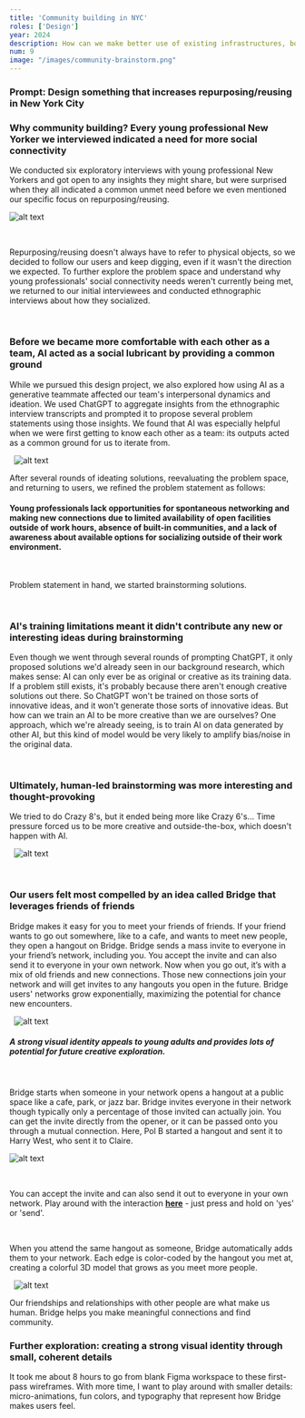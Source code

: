 ```yaml
---
title: 'Community building in NYC'
roles: ['Design']
year: 2024
description: How can we make better use of existing infrastructures, both physical and social, to help young professionals build community? And how does the presence of AI as a teammate affect the design process? An ongoing project for Harry West’s Human-Centered Design and Innovation course.
num: 9
image: "/images/community-brainstorm.png"
---
```


### Prompt: Design something that increases repurposing/reusing in New York City

### Why community building? Every young professional New Yorker we interviewed indicated a need for more social connectivity

We conducted six exploratory interviews with young professional New Yorkers and got open to any insights they might share, but were surprised when they all indicated a common unmet need before we even mentioned our specific focus on repurposing/reusing. 

![alt text](/images/community-quotes.png)

&nbsp;

Repurposing/reusing doesn't always have to refer to physical objects, so we decided to follow our users and keep digging, even if it wasn't the direction we expected. To further explore the problem space and understand why young professionals' social connectivity needs weren't currently being met, we returned to our initial interviewees and conducted ethnographic interviews about how they socialized.

&nbsp;
### Before we became more comfortable with each other as a team, AI acted as a social lubricant by providing a common ground

While we pursued this design project, we also explored how using AI as a generative teammate affected our team's interpersonal dynamics and ideation. We used ChatGPT to aggregate insights from the ethnographic interview transcripts and prompted it to propose several problem statements using those insights. We found that AI was especially helpful when we were first getting to know each other as a team: its outputs acted as a common ground for us to iterate from.

&nbsp;
![alt text](/images/community-problem-statements.png)

After several rounds of ideating solutions, reevaluating the problem space, and returning to users, we refined the problem statement as follows:

#### Young professionals lack opportunities for spontaneous networking and making new connections due to limited availability of open facilities outside of work hours, absence of built-in communities, and a lack of awareness about available options for socializing outside of their work environment.

&nbsp;

Problem statement in hand, we started brainstorming solutions.

&nbsp;

### AI's training limitations meant it didn't contribute any new or interesting ideas during brainstorming

Even though we went through several rounds of prompting ChatGPT, it only proposed solutions we'd already seen in our background research, which makes sense: AI can only ever be as original or creative as its training data. If a problem still exists, it's probably because there aren't enough creative solutions out there. So ChatGPT won't be trained on those sorts of innovative ideas, and it won't generate those sorts of innovative ideas. But how can we train an AI to be more creative than we are ourselves? One approach, which we're already seeing, is to train AI on data generated by other AI, but this kind of model would be very likely to amplify bias/noise in the original data.

&nbsp;

### Ultimately, human-led brainstorming was more interesting and thought-provoking

We tried to do Crazy 8's, but it ended being more like Crazy 6's... Time pressure forced us to be more creative and outside-the-box, which doesn't happen with AI.

&nbsp;
![alt text](/images/community-brainstorm.png)

&nbsp;

### Our users felt most compelled by an idea called Bridge that leverages friends of friends

Bridge makes it easy for you to meet your friends of friends. If your friend wants to go out somewhere, like to a cafe, and wants to meet new people, they open a hangout on Bridge. Bridge sends a mass invite to everyone in your friend’s network, including you. You accept the invite and can also send it to everyone in your own network. Now when you go out, it’s with a mix of old friends and new connections. Those new connections join your network and will get invites to any hangouts you open in the future. Bridge users' networks grow exponentially, maximizing the potential for chance new encounters. 

&nbsp;
![alt text](/images/bridge-wires-final.png)
##### A strong visual identity appeals to young adults and provides lots of potential for future creative exploration.

&nbsp;

Bridge starts when someone in your network opens a hangout at a public space like a cafe, park, or jazz bar. Bridge invites everyone in their network though typically only a percentage of those invited can actually join. You can get the invite directly from the opener, or it can be passed onto you through a mutual connection. Here, Pol B started a hangout and sent it to Harry West, who sent it to Claire. 

![alt text](/images/bridge-open-hangout.png)

&nbsp;

You can accept the invite and can also send it out to everyone in your own network. Play around with the interaction **[here](https://www.figma.com/proto/KJ1WPoduLQOvvlFpdfy5bx/bridge---yes%2Fsend-interactions?type=design&node-id=1-50&t=ZT9Ueww1VlqMaURh-1&scaling=contain&page-id=0%3A1&mode=design)** - just press and hold on 'yes' or 'send'. 

&nbsp;

When you attend the same hangout as someone, Bridge automatically adds them to your network. Each edge is color-coded by the hangout you met at, creating a colorful 3D model that grows as you meet more people. 

&nbsp;
![alt text](/images/bridge-network.png)

Our friendships and relationships with other people are what make us human. Bridge helps you make meaningful connections and find community.

### Further exploration: creating a strong visual identity through small, coherent details

It took me about 8 hours to go from blank Figma workspace to these first-pass wireframes. With more time, I want to play around with smaller details: micro-animations, fun colors, and typography that represent how Bridge makes users feel.
